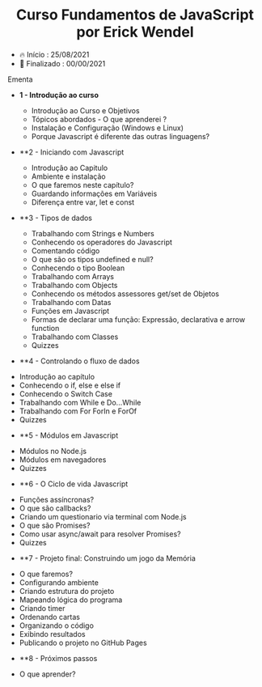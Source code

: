<div align="center">
    <h1>Curso Fundamentos de JavaScript por Erick Wendel</h1>
</div>

<ul>    
  <li>🔥 Início : 25/08/2021</li>   
  <li>🏁 Finalizado : 00/00/2021</li>   
</ul>    


Ementa

* **1 - Introdução ao curso**
  * Introdução ao Curso e Objetivos
  * Tópicos abordados - O que aprenderei ?
  * Instalação e Configuração (Windows e Linux)
  * Porque Javascript é diferente das outras linguagens?
* **2 - Iniciando com Javascript
  * Introdução ao Capitulo
  * Ambiente e instalação
  * O que faremos neste capítulo?
  * Guardando informações em Variáveis
  * Diferença entre var, let e const
* **3 - Tipos de dados
  * Trabalhando com Strings e Numbers
  * Conhecendo os operadores do Javascript
  * Comentando código
  * O que são os tipos undefined e null?
  * Conhecendo o tipo Boolean
  * Trabalhando com Arrays
  * Trabalhando com Objects
  * Conhecendo os métodos assessores get/set de Objetos
  * Trabalhando com Datas
  * Funções em Javascript
  * Formas de declarar uma função: Expressão, declarativa e arrow function
  * Trabalhando com Classes
  * Quizzes



* **4 - Controlando o fluxo de dados
- Introdução ao capítulo
- Conhecendo o if, else e else if
- Conhecendo o Switch Case
- Trabalhando com While e Do...While
- Trabalhando com For ForIn e ForOf
- Quizzes
* **5 - Módulos em Javascript
- Módulos no Node.js
- Módulos em navegadores
- Quizzes
* **6 - O Ciclo de vida Javascript
- Funções assíncronas?
- O que são callbacks?
- Criando um questionario via terminal com Node.js
- O que são Promises?
- Como usar async/await para resolver Promises?
- Quizzes
* **7 - Projeto final: Construindo um jogo da Memória
- O que faremos?
- Configurando ambiente
- Criando estrutura do projeto
- Mapeando lógica do programa
- Criando timer
- Ordenando cartas
- Organizando o código
- Exibindo resultados
- Publicando o projeto no GitHub Pages
* **8 - Próximos passos
- O que aprender?
